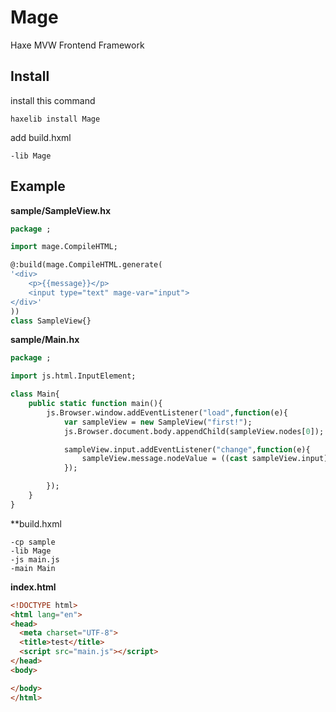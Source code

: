 Mage
====

Haxe MVW Frontend Framework

## Install

install this command

```
haxelib install Mage
```

add build.hxml

```
-lib Mage
```


## Example

**sample/SampleView.hx**

```haxe
package ;

import mage.CompileHTML;

@:build(mage.CompileHTML.generate(
'<div>
	<p>{{message}}</p>
	<input type="text" mage-var="input">
</div>'
))
class SampleView{}

```

**sample/Main.hx**

```haxe
package ;

import js.html.InputElement;

class Main{
	public static function main(){
		js.Browser.window.addEventListener("load",function(e){
			var sampleView = new SampleView("first!");
			js.Browser.document.body.appendChild(sampleView.nodes[0]);

			sampleView.input.addEventListener("change",function(e){
				sampleView.message.nodeValue = ((cast sampleView.input) : InputElement).value;
			});

		});
	}
}
```

**build.hxml

```
-cp sample
-lib Mage
-js main.js
-main Main
```

**index.html**


```html
<!DOCTYPE html>
<html lang="en">
<head>
  <meta charset="UTF-8">
  <title>test</title>
  <script src="main.js"></script>
</head>
<body>

</body>
</html>
```
